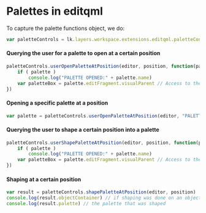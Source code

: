 # Palettes in editqml


To capture the palette functions object, we do:

```js
var paletteControls = lk.layers.workspace.extensions.editqml.paletteControls
```


#### Querying the user for a palette to open at a certain position

```js
paletteControls.userOpenPaletteAtPosition(editor, position, function(palette){
    if ( palette )
        console.log("PALETTE OPENED:" + palette.name)
    var paletteBox = palette.editFragment.visualParent // Access to the paletteBox
})
```

#### Opening a specific palette at a position

```js
var palette = paletteControls.userOpenPaletteAtPosition(editor, "PALETTE_NAME", position)
```

#### Querying the user to shape a certain position into a palette

```js
paletteControls.userShapePaletteAtPosition(editor, position, function(palette){
    if ( palette )
        console.log("PALETTE OPENED:" + palette.name)
    var paletteBox = palette.editFragment.visualParent // Access to the paletteBox
})
```


#### Shaping at a certain position

```js
var result = paletteControls.shapePaletteAtPosition(editor, position)
console.log(result.objectContainer) // if shaping was done on an object
console.log(result.palette) // the palette that was shaped
```
